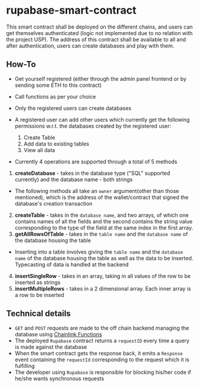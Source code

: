 # rupabase-smart-contract

This smart contract shall be deployed on the different chains, and users can get themselves authenticated (logic not implemented due to no relation with the project USP).
The address of this contract shall be available to all and after authentication, users can create databases and play with them.

## How-To
- Get yourself registered (either through the admin panel frontend or by sending some ETH to this contract)
- Call functions as per your choice
- Only the registered users can create databases
- A registered user can add other users which currently get the following permissions w.r.t. the databases created by the registered user:
    1. Create Table
    2. Add data to existing tables
    3. View all data

- Currently 4 operations are supported through a total of 5 methods
1. <b>createDatabase</b> - takes in the database type ("SQL" supported currently) and the database name - both strings
- The following methods all take an `owner` argument(other than those mentioned), which is the address of the wallet/contract that signed the database's creation transaction<br>
2. <b>createTable</b> - takes in the `database name`, and two arrays, of which one contains names of all the fields and the second contains the string value corresponding to the type of the field at the same index in the first array.<br>
3. <b>getAllRowsOfTable</b> - takes in the `table name` and the `database name` of the database housing the table
- Inserting into a table involves giving the `table name` and the `database name` of the database housing the table as well as the data to be inserted. Typecasting of data is handled at the backend<br>
4. <b>insertSingleRow</b> - takes in an array, taking in all values of the row to be inserted as strings<br>
5. <b>insertMultipleRows</b> - takes in a 2 dimensional array. Each inner array is a row to be inserted

## Technical details
- `GET` and `POST` requests are made to the off chain backend managing the database using [Chainlink Functions](https://docs.chain.link/chainlink-functions)
- The deployed `Rupabase` contract returns a `requestID` every time a query is made against the database
- When the smart contract gets the response back, it emits a `Response` event containing the `requestId` corresponding to the request which it is fulfilling
- The developer using `Rupabase` is responsible for blocking his/her code if he/she wants synchronous requests

